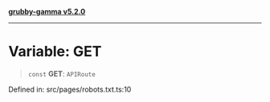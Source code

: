 [**grubby-gamma v5.2.0**](../../../README.md)

***

# Variable: GET

> `const` **GET**: `APIRoute`

Defined in: src/pages/robots.txt.ts:10
